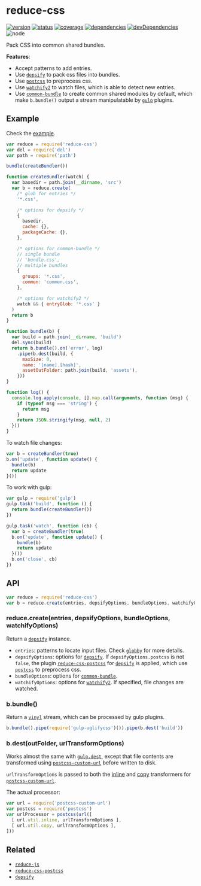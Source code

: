 # reduce-css
[![version](https://img.shields.io/npm/v/reduce-css.svg)](https://www.npmjs.org/package/reduce-css)
[![status](https://travis-ci.org/reducejs/reduce-css.svg?branch=master)](https://travis-ci.org/reducejs/reduce-css)
[![coverage](https://img.shields.io/coveralls/reducejs/reduce-css.svg)](https://coveralls.io/github/reducejs/reduce-css)
[![dependencies](https://david-dm.org/reducejs/reduce-css.svg)](https://david-dm.org/reducejs/reduce-css)
[![devDependencies](https://david-dm.org/reducejs/reduce-css/dev-status.svg)](https://david-dm.org/reducejs/reduce-css#info=devDependencies)
![node](https://img.shields.io/node/v/reduce-css.svg)

Pack CSS into common shared bundles.

**Features**:

* Accept patterns to add entries.
* Use [`depsify`] to pack css files into bundles.
* Use [`postcss`] to preprocess css.
* Use [`watchify2`] to watch files, which is able to detect new entries.
* Use [`common-bundle`] to create common shared modules by default,
  which make `b.bundle()` output a stream manipulatable by [`gulp`] plugins.

## Example
Check the [example](example/reduce/).

```js
var reduce = require('reduce-css')
var del = require('del')
var path = require('path')

bundle(createBundler())

function createBundler(watch) {
  var basedir = path.join(__dirname, 'src')
  var b = reduce.create(
    /* glob for entries */
    '*.css',

    /* options for depsify */
    {
      basedir,
      cache: {},
      packageCache: {},
    },

    /* options for common-bundle */
    // single bundle
    // 'bundle.css',
    // multiple bundles
    {
      groups: '*.css',
      common: 'common.css',
    },

    /* options for watchify2 */
    watch && { entryGlob: '*.css' }
  )
  return b
}

function bundle(b) {
  var build = path.join(__dirname, 'build')
  del.sync(build)
  return b.bundle().on('error', log)
    .pipe(b.dest(build, {
      maxSize: 0,
      name: '[name].[hash]',
      assetOutFolder: path.join(build, 'assets'),
    }))
}

function log() {
  console.log.apply(console, [].map.call(arguments, function (msg) {
    if (typeof msg === 'string') {
      return msg
    }
    return JSON.stringify(msg, null, 2)
  }))
}


```

To watch file changes:

```js
var b = createBundler(true)
b.on('update', function update() {
  bundle(b)
  return update
}())

```

To work with gulp:

```js
var gulp = require('gulp')
gulp.task('build', function () {
  return bundle(createBundler())
})

gulp.task('watch', function (cb) {
  var b = createBundler(true)
  b.on('update', function update() {
    bundle(b)
    return update
  }())
  b.on('close', cb)
})

```

## API

```js
var reduce = require('reduce-css')
var b = reduce.create(entries, depsifyOptions, bundleOptions, watchifyOptions)

```

### reduce.create(entries, depsifyOptions, bundleOptions, watchifyOptions)
Return a [`depsify`] instance.

* `entries`: patterns to locate input files. Check [`globby`] for more details.
* `depsifyOptions`: options for [`depsify`].
If `depsifyOptions.postcss` is not `false`,
the plugin [`reduce-css-postcss`] for [`depsify`]
is applied, which use [`postcss`] to preprocess css.
* `bundleOptions`: options for [`common-bundle`].
* `watchifyOptions`: options for [`watchify2`].
If specified, file changes are watched.

### b.bundle()
Return a [`vinyl`] stream,
which can be processed by gulp plugins.

```js
b.bundle().pipe(require('gulp-uglifycss')()).pipe(b.dest('build'))

```

### b.dest(outFolder, urlTransformOptions)
Works almost the same with [`gulp.dest`],
except that file contents are transformed using [`postcss-custom-url`]
before written to disk.

`urlTransformOptions` is passed to both
the [inline](https://github.com/reducejs/postcss-custom-url#inline)
and [copy](https://github.com/reducejs/postcss-custom-url#copy)
transformers for [`postcss-custom-url`].

The actual processor:
```js
var url = require('postcss-custom-url')
var postcss = require('postcss')
var urlProcessor = postcss(url([
  [ url.util.inline, urlTransformOptions ],
  [ url.util.copy, urlTransformOptions ],
]))

```

## Related

* [`reduce-js`]
* [`reduce-css-postcss`]
* [`depsify`]

[`postcss`]: https://github.com/postcss/postcss
[`reduce-js`]: https://github.com/reducejs/reduce-js
[`reduce-css-postcss`]: https://github.com/reducejs/reduce-css-postcss
[`depsify`]: https://github.com/reducejs/depsify
[`common-bundle`]: https://www.npmjs.com/package/common-bundle
[`gulp`]: https://www.npmjs.com/package/gulp
[`watchify2`]: https://github.com/reducejs/watchify2
[`postcss-custom-url`]: https://github.com/reducejs/postcss-custom-url
[`vinyl`]: https://github.com/gulpjs/vinyl
[`vinyl-fs#src`]: https://github.com/gulpjs/vinyl-fs#srcglobs-options
[`gulp.dest`]: https://github.com/gulpjs/vinyl-fs#destfolder-options
[`globby`]: https://github.com/sindresorhus/globby
